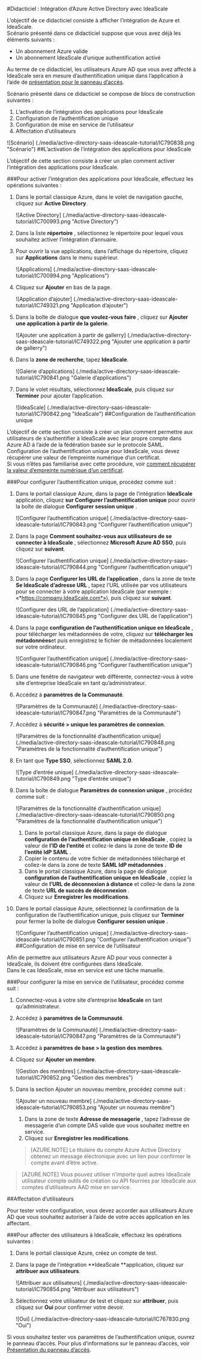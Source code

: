 <properties 
    pageTitle="Didacticiel : Intégration d’Azure Active Directory avec IdeaScale | Microsoft Azure" 
    description="Découvrez comment utiliser IdeaScale avec Azure Active Directory pour activer l’authentification unique, la mise en service automatisé et bien plus encore !" 
    services="active-directory" 
    authors="jeevansd"  
    documentationCenter="na" 
    manager="femila"/>
<tags 
    ms.service="active-directory" 
    ms.devlang="na" 
    ms.topic="article" 
    ms.tgt_pltfrm="na" 
    ms.workload="identity" 
    ms.date="09/29/2016" 
    ms.author="jeedes" />

#<a name="tutorial-azure-active-directory-integration-with-ideascale"></a>Didacticiel : Intégration d’Azure Active Directory avec IdeaScale
  
L’objectif de ce didacticiel consiste à afficher l’intégration de Azure et IdeaScale.  
Scénario présenté dans ce didacticiel suppose que vous avez déjà les éléments suivants :

-   Un abonnement Azure valide
-   Un abonnement IdeaScale d’unique authentification activé
  
Au terme de ce didacticiel, les utilisateurs Azure AD que vous avez affecté à IdeaScale sera en mesure d’authentification unique dans l’application à l’aide de [présentation pour le panneau d’accès](active-directory-saas-access-panel-introduction.md).
  
Scénario présenté dans ce didacticiel se compose de blocs de construction suivantes :

1.  L’activation de l’intégration des applications pour IdeaScale
2.  Configuration de l’authentification unique
3.  Configuration de mise en service de l’utilisateur
4.  Affectation d’utilisateurs

![Scénario] (./media/active-directory-saas-ideascale-tutorial/IC790838.png "Scénario")
##<a name="enabling-the-application-integration-for-ideascale"></a>L’activation de l’intégration des applications pour IdeaScale
  
L’objectif de cette section consiste à créer un plan comment activer l’intégration des applications pour IdeaScale.

###<a name="to-enable-the-application-integration-for-ideascale-perform-the-following-steps"></a>Pour activer l’intégration des applications pour IdeaScale, effectuez les opérations suivantes :

1.  Dans le portail classique Azure, dans le volet de navigation gauche, cliquez sur **Active Directory**.

    ![Active Directory] (./media/active-directory-saas-ideascale-tutorial/IC700993.png "Active Directory")

2.  Dans la liste **répertoire** , sélectionnez le répertoire pour lequel vous souhaitez activer l’intégration d’annuaire.

3.  Pour ouvrir la vue applications, dans l’affichage du répertoire, cliquez sur **Applications** dans le menu supérieur.

    ![Applications] (./media/active-directory-saas-ideascale-tutorial/IC700994.png "Applications")

4.  Cliquez sur **Ajouter** en bas de la page.

    ![Application d’ajouter] (./media/active-directory-saas-ideascale-tutorial/IC749321.png "Application d’ajouter")

5.  Dans la boîte de dialogue **que voulez-vous faire** , cliquez sur **Ajouter une application à partir de la galerie**.

    ![Ajouter une application à partir de gallerry] (./media/active-directory-saas-ideascale-tutorial/IC749322.png "Ajouter une application à partir de gallerry")

6.  Dans la **zone de recherche**, tapez **IdeaScale**.

    ![Galerie d’applications] (./media/active-directory-saas-ideascale-tutorial/IC790841.png "Galerie d’applications")

7.  Dans le volet résultats, sélectionnez **IdeaScale**, puis cliquez sur **Terminer** pour ajouter l’application.

    ![IdeaScale] (./media/active-directory-saas-ideascale-tutorial/IC790842.png "IdeaScale")
##<a name="configuring-single-sign-on"></a>Configuration de l’authentification unique
  
L’objectif de cette section consiste à créer un plan comment permettre aux utilisateurs de s’authentifier à IdeaScale avec leur propre compte dans Azure AD à l’aide de la fédération basée sur le protocole SAML.  
Configuration de l’authentification unique pour IdeaScale, vous devez récupérer une valeur de l’empreinte numérique d’un certificat.  
Si vous n’êtes pas familiarisé avec cette procédure, voir [comment récupérer la valeur d’empreinte numérique d’un certificat](http://youtu.be/YKQF266SAxI).

###<a name="to-configure-single-sign-on-perform-the-following-steps"></a>Pour configurer l’authentification unique, procédez comme suit :

1.  Dans le portail classique Azure, dans la page de l’intégration **IdeaScale** application, cliquez **sur Configurer l’authentification unique** pour ouvrir la boîte de dialogue **Configurer session unique** .

    ![Configurer l’authentification unique] (./media/active-directory-saas-ideascale-tutorial/IC790843.png "Configurer l’authentification unique")

2.  Dans la page **Comment souhaitez-vous aux utilisateurs de se connecter à IdeaScale** , sélectionnez **Microsoft Azure AD SSO**, puis cliquez sur **suivant**.

    ![Configurer l’authentification unique] (./media/active-directory-saas-ideascale-tutorial/IC790844.png "Configurer l’authentification unique")

3.  Dans la page **Configurer les URL de l’application** , dans la zone de texte **Se IdeaScale d’adresse URL** , tapez l’URL utilisée par vos utilisateurs pour se connecter à votre application IdeaScale (par exemple : «*https://company.IdeaScale.com*»), puis cliquez sur **suivant**.

    ![Configurer des URL de l’application] (./media/active-directory-saas-ideascale-tutorial/IC790845.png "Configurer des URL de l’application")

4.  Dans la page **configuration de l’authentification unique en IdeaScale** , pour télécharger les métadonnées de votre, cliquez sur **télécharger les métadonnées**et puis enregistrez le fichier de métadonnées localement sur votre ordinateur.

    ![Configurer l’authentification unique] (./media/active-directory-saas-ideascale-tutorial/IC790846.png "Configurer l’authentification unique")

5.  Dans une fenêtre de navigateur web différente, connectez-vous à votre site d’entreprise IdeaScale en tant qu’administrateur.

6.  Accédez à **paramètres de la Communauté**.

    ![Paramètres de la Communauté] (./media/active-directory-saas-ideascale-tutorial/IC790847.png "Paramètres de la Communauté")

7.  Accédez à **sécurité \> unique les paramètres de connexion**.

    ![Paramètres de la fonctionnalité d’authentification unique] (./media/active-directory-saas-ideascale-tutorial/IC790848.png "Paramètres de la fonctionnalité d’authentification unique")

8.  En tant que **Type SSO**, sélectionnez **SAML 2.0**.

    ![Type d’entrée unique] (./media/active-directory-saas-ideascale-tutorial/IC790849.png "Type d’entrée unique")

9.  Dans la boîte de dialogue **Paramètres de connexion unique** , procédez comme suit :

    ![Paramètres de la fonctionnalité d’authentification unique] (./media/active-directory-saas-ideascale-tutorial/IC790850.png "Paramètres de la fonctionnalité d’authentification unique")

    1.  Dans le portail classique Azure, dans la page de dialogue **configuration de l’authentification unique en IdeaScale** , copiez la valeur de **l’ID de l’entité** et collez-le dans la zone de texte **ID de l’entité IdP SAML** .
    2.  Copier le contenu de votre fichier de métadonnées téléchargé et collez-le dans la zone de texte **SAML IdP métadonnées** .
    3.  Dans le portail classique Azure, dans la page de dialogue **configuration de l’authentification unique en IdeaScale** , copiez la valeur de **l’URL de déconnexion à distance** et collez-le dans la zone de texte **URL de succès de déconnexion** .
    4.  Cliquez sur **Enregistrer les modifications**.

10. Dans le portail classique Azure, sélectionnez la confirmation de la configuration de l’authentification unique, puis cliquez sur **Terminer** pour fermer la boîte de dialogue **Configurer session unique** .

    ![Configurer l’authentification unique] (./media/active-directory-saas-ideascale-tutorial/IC790851.png "Configurer l’authentification unique")
##<a name="configuring-user-provisioning"></a>Configuration de mise en service de l’utilisateur
  
Afin de permettre aux utilisateurs Azure AD pour vous connecter à IdeaScale, ils doivent être configurées dans IdeaScale.  
Dans le cas IdeaScale, mise en service est une tâche manuelle.

###<a name="to-configure-user-provisioning-perform-the-following-steps"></a>Pour configurer la mise en service de l’utilisateur, procédez comme suit :

1.  Connectez-vous à votre site d’entreprise **IdeaScale** en tant qu’administrateur.

2.  Accédez à **paramètres de la Communauté**.

    ![Paramètres de la Communauté] (./media/active-directory-saas-ideascale-tutorial/IC790847.png "Paramètres de la Communauté")

3.  Accédez à **paramètres de base \> la gestion des membres**.

4.  Cliquez sur **Ajouter un membre**.

    ![Gestion des membres] (./media/active-directory-saas-ideascale-tutorial/IC790852.png "Gestion des membres")

5.  Dans la section Ajouter un nouveau membre, procédez comme suit :

    ![Ajouter un nouveau membre] (./media/active-directory-saas-ideascale-tutorial/IC790853.png "Ajouter un nouveau membre")

    1.  Dans la zone de texte **Adresse de messagerie** , tapez l’adresse de messagerie d’un compte DAS valide que vous souhaitez mettre en service.
    2.  Cliquez sur **Enregistrer les modifications**.

    >[AZURE.NOTE] Le titulaire du compte Azure Active Directory obtenez un message électronique avec un lien pour confirmer le compte avant d’être active.

>[AZURE.NOTE] Vous pouvez utiliser n’importe quel autres IdeaScale utilisateur compte outils de création ou API fournies par IdeaScale aux comptes d’utilisateurs AAD mise en service.

##<a name="assigning-users"></a>Affectation d’utilisateurs
  
Pour tester votre configuration, vous devez accorder aux utilisateurs Azure AD que vous souhaitez autoriser à l’aide de votre accès application en les affectant.

###<a name="to-assign-users-to-ideascale-perform-the-following-steps"></a>Pour affecter des utilisateurs à IdeaScale, effectuez les opérations suivantes :

1.  Dans le portail classique Azure, créez un compte de test.

2.  Dans la page de l’intégration **IdeaScale **application, cliquez sur **attribuer aux utilisateurs**.

    ![Attribuer aux utilisateurs] (./media/active-directory-saas-ideascale-tutorial/IC790854.png "Attribuer aux utilisateurs")

3.  Sélectionnez votre utilisateur de test et cliquez sur **attribuer**, puis cliquez sur **Oui** pour confirmer votre devoir.

    ![Oui] (./media/active-directory-saas-ideascale-tutorial/IC767830.png "Oui")
  
Si vous souhaitez tester vos paramètres de l’authentification unique, ouvrez le panneau d’accès. Pour plus d’informations sur le panneau d’accès, voir [Présentation du panneau d’accès](active-directory-saas-access-panel-introduction.md).